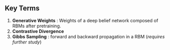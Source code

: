 ## Key Terms

1. **Generative Weights** : Weights of a deep belief network composed of RBMs after pretraining.
2. **Contrastive Divergence**
3. **Gibbs Sampling** : forward and backward propagation in a RBM (*requires further study*)
